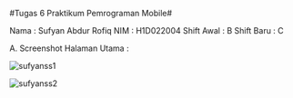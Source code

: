 #Tugas 6 Praktikum Pemrograman Mobile#

Nama  : Sufyan Abdur Rofiq
NIM  : H1D022004
Shift Awal  : B
Shift Baru  : C

A. Screenshot Halaman Utama :

![sufyanss1](https://github.com/user-attachments/assets/506b6035-0af9-4fdf-ae6e-33f3a6b19062)

![sufyanss2](https://github.com/user-attachments/assets/d5ac6ef9-a8e9-4713-845b-aa1e772c3bca)

